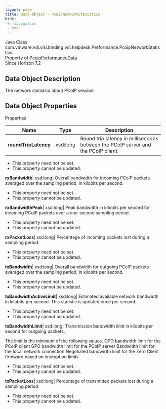 ```yaml
---
layout: page
title: Data Object - PcoipNetworkStatistics
hide:
 #- navigation
 - toc
---
```






Java Class
    com.vmware.vdi.vlsi.binding.vdi.helpdesk.Performance.PcoipNetworkStatistics  
Property of
     [PcoipPerformanceData](vdi.helpdesk.Performance.PcoipPerformanceData.md#field_detail)  
Since 
    Horizon 7.2

## Data Object Description 

The network statistics about PCoIP session. 

## Data Object Properties

Properties

Name |  Type |  Description   
---|---|---  
**roundTripLatency**|  xsd:long|  Round trip latency in milliseconds between the PCoIP server and the PCoIP client.   


* This property need not be set.
* This property cannot be updated.

  
**rxBandwidth**|  xsd:long|  Overall bandwidth for incoming PCoIP packets averaged over the sampling period, in kilobits per second.   


* This property need not be set.
* This property cannot be updated.

  
**rxBandwidthPeak**|  xsd:long|  Peak bandwidth in kilobits per second for incoming PCoIP packets over a one-second sampling period.   


* This property need not be set.
* This property cannot be updated.

  
**rxPacketLoss**|  xsd:long|  Percentage of incoming packets lost during a sampling period.   


* This property need not be set.
* This property cannot be updated.

  
**txBandwidth**|  xsd:long|  Overall bandwidth for outgoing PCoIP packets averaged over the sampling period, in kilobits per second.   


* This property need not be set.
* This property cannot be updated.

  
**txBandwidthActiveLimit**|  xsd:long|  Estimated available network bandwidth in kilobits per second. This statistic is updated once per second.   


* This property need not be set.
* This property cannot be updated.

  
**txBandwidthLimit**|  xsd:long|  Transmission bandwidth limit in kilobits per second for outgoing packets. 

The limit is the minimum of the following values.  GPO bandwidth limit for the PCoIP client  GPO bandwidth limit for the PCoIP server  Bandwidth limit for the local network connection  Negotiated bandwidth limit for the Zero Client firmware based on encryption limits  
  


* This property need not be set.
* This property cannot be updated.

  
**txPacketLoss**|  xsd:long|  Percentage of transmitted packets lost during a sampling period.   


* This property need not be set.
* This property cannot be updated.

  
  
  

  
  

